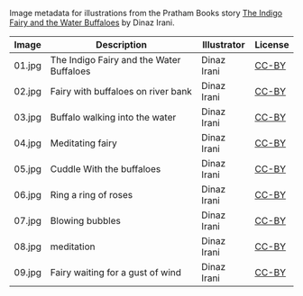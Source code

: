 Image metadata for illustrations from the Pratham Books story [The Indigo Fairy and the Water Buffaloes](https://storyweaver.org.in/stories/4105-the-indigo-fairy-and-the-water-buffaloes) by Dinaz Irani.

Image | Description | Illustrator | License
----- | ----------- | ----------- | -------
01.jpg | The Indigo Fairy and the Water Buffaloes | Dinaz Irani | [CC-BY](https://creativecommons.org/licenses/by/4.0/)
02.jpg | Fairy with buffaloes on river bank | Dinaz Irani | [CC-BY](https://creativecommons.org/licenses/by/4.0/)
03.jpg | Buffalo walking into the water | Dinaz Irani | [CC-BY](https://creativecommons.org/licenses/by/4.0/)
04.jpg | Meditating fairy | Dinaz Irani | [CC-BY](https://creativecommons.org/licenses/by/4.0/)
05.jpg | Cuddle With the buffaloes | Dinaz Irani | [CC-BY](https://creativecommons.org/licenses/by/4.0/)
06.jpg | Ring a ring of roses | Dinaz Irani | [CC-BY](https://creativecommons.org/licenses/by/4.0/)
07.jpg | Blowing bubbles | Dinaz Irani | [CC-BY](https://creativecommons.org/licenses/by/4.0/)
08.jpg | meditation | Dinaz Irani | [CC-BY](https://creativecommons.org/licenses/by/4.0/)
09.jpg | Fairy waiting for a gust of wind | Dinaz Irani | [CC-BY](https://creativecommons.org/licenses/by/4.0/)
